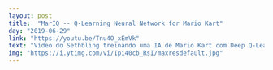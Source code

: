 ```yaml
---
layout: post
title:  "MarIQ -- Q-Learning Neural Network for Mario Kart"
day: "2019-06-29"
link: "https://youtu.be/Tnu4O_xEmVk"
text: "Vídeo do Sethbling treinando uma IA de Mario Kart com Deep Q-Learning."
img: "https://i.ytimg.com/vi/Ipi40cb_RsI/maxresdefault.jpg"
---
```

